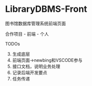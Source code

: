 # LibraryDBMS-Front

图书馆数据库管理系统前端页面

合作项目 - 前端 - 个人

TODOs

3. 生成底层
4. 前端页面->newbing和VSCODE参与
5. 接口文档，说明业务处理
6. 记录后端开发要点
7. 任务传递
